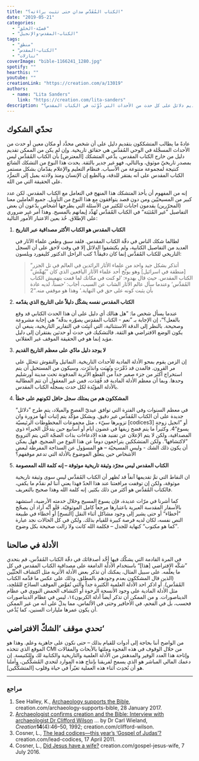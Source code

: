 ```yaml
---
title: "الكتاب المُقَدَّس مدان حتى تثبت براءَته؟"
date: "2019-05-21"
categories:
  - "قضيّة-الخلق"
  - "الكتاب-المقدس-والإنجيل"
tags:
  - "منطق"
  - "الكتاب-المقدس"
  - "تنازلات"
coverImage: "bible-1166241_1280.jpg"
spotify: ""
hearthis: ""
youtube: ""
creationLink: "https://creation.com/a/13019"
authors:
  - name: "Lita Sanders"
    link: "https://creation.com/lita-sanders"
description: "هل من المطلوب أن نقوم بتقديم دلائل على كل حدث من الأحداث التي دُوِّنَت في الكتاب المقدس؟"
---
```


## تحدّي الشكوك

عادةً ما يطالب المتشككون بتقديم دليل على أن شخص محدَّد أو مكان معين أو حدث من الأحداث المسجَّلة في الوحي المُقدَّس هي حقائق تاريخية. وإن لم يكن من الممكن تقديم دليل من خارج الكتاب المقدس، يدَّعي المتشكك \[المعترض\] بأن الكتاب المُقدَّس ليس بمصدر تاريخيّ موثوق، وبالتالي، فهو غير جدير بالثقة. يحدث هذا النوع من التشكك الشائع كنتيجة لمجموعة متنوعة من الأسباب. فنظام التعليم والإعلام يقدّمان بشكل مستمر الكتاب المقدس على أنه يفتقر للدقة، وبالطبع إن الإنسان ومنذ ولادته يميل إلى التمرُّد على الحقيقة التي من الله.

إنه من المفهوم أن يأخذ المتشكك هذا المنهج في التعامل مع الكتاب المقدس. لكن عدد كبير من المسيحيّين ومن دون قصد يتوافقون مع هذا النوع من التأويل. جميع العاملين معنا (المحرّرين) يقدمون اجابات للكثير من الأسئلة التي يطرحها أشخاص يدّعون أن بعض التفاصيل ”غير المُثبَتة“ في الكتاب المُقدَّس تُهَدِّد إيمانهم بالمسيح. وهذا أمر غير ضروري على الإطلاق. خُذ بعين الاعتبار الأمور التالية:

1. **الكتاب المقدس هو الكتاب الأكثر مصداقية عبر التاريخ**

   لطالما شكك الناس في دقّة الكتاب المقدس. فلقد سبق وطعن علماء الآثار في العديد من التفاصيل الكتابية، ولم يكتشفوا الدلائل إلا في وقت لاحق على أن السجل التاريخي للكتاب المُقدَّس إنما كان دقيقاً.1 كتب الراحل الدكتور كليفورد ويلسون:

   > ”أتذكر بشكل جيد واحد من علماء الأثار الرائدين في العالم في تل الجزر \[منطقة في اسرائيل\] وهو يوبِّخ أحد علماء الآثار اليافعين الذي كان ”يُهَمِّش“ الكتاب المقدس. حيث قال بهدوء: ’لو كنت في مكانك لما قمت بتهميش الكتاب المُقدَّس‘ وعندما سأل عالم الأثار الشاب عن السبب، أجاب: ’حسناً، لديه عادة بأن يثبت كونه على حق في النهاية.‘ وهذا هو موقفي منه.“2

2. **الكتاب المقدس نفسه يشكّل دليلاً على التاريخ الذي يقدّمه**

   عندما يسأل شخص ما: ”هل هنالك أي دليل على أن هذا الحدث الكتابي قد وقع بالفعل؟“، إن الإجابة بـ ”نعم - الكتاب المقدس يصوّره بدقّة“ هي إجابة مشروعة وصحيحة. بالنظر إلى الدقة الاستثنائية، التي أُثبِتَت في التقارير التاريخية، ينبغي أن يكون الوضع الافتراضي هو الثقة. فالتشكيك في حدث أو حدثين يفتقران إلى دليل مؤيد إنما هو في الحقيقة الموقف غير العقلاني.

3. **لا يوجد دليل مادّي على معظم التاريخ القديم**

   إن الزمن يقوم بمحو الأدلة المادية للأحداث التاريخية. التماثيل والنقوش تتحلل على مر القرون. فالمدن قد دُمِّرَت ونُهِبَت واندَثَرَت. وسيكون من المستحيل أن يتم استخراج أكثر من جزء صغير جداً من القطع الأثرية المدفونة تحت مدينة أورشليم وحدها. وبما أن معظم الأدلة المادية قد فُقِدَت، فمن غير المعقول أن تتم المطالبة بالأدلة المؤيّدة لكل حدث يسجلّه الكتاب المقدس.

4. **المشككون هم من يمتلك سجل حافل لكونهم على خطأ**

   في معظم السنوات وفي الفترة التي توافق عيديّ الفصح والميلاد، يتم طرح ”دلائل“ جديدة على أن الكتاب المُقدَّس غير دقيق. وبشكل مؤكَّد يتم إثبات أنها مزورة وان تزويرها سيّء ، مثل مجموعات المخطوطات الرئيسيّة \[codices3\] أو ”انجيل زوجة يسوع“4. وكثيراً ما يتم فضح زيفها في غضون أيام أو أسابيع حين يتدخَّل الخبراء ذوي المصداقية، ولكن لا يتم الإعلان عن تفنيد هذه الادعاءات بذات الضجّة التي يتم الترويج ”لاكتشافها“. ولكن المتشككين يتراجعون دوماً عن هذا النوع من الضجيج. فهل يمكن أن يكون ذلك الشك - وليس المسيحيّة – هو المسؤول عن السذاجة المفرطة لبعض الأشخاص حين يتعلّق الموضوع بالأدلة التي تدعم موقفهم؟

5. **الكتاب المقدس ليس مجرّد وثيقة تاريخية موثوقة – إنه كلمة الله المعصومة**

   ان النقاط التي تمَّ تقديمها آنفاً قد تُظهر أن الكتاب المُقدَّس ليس سوى وثيقة تاريخية موثوقة، ولكن إن توقفت مرافعتنا عند هذا الحدّ فهذا يعني أننا لم نقدّم ما يكفي، فالكتاب المُقدَّس هو أكثر من ذلك بكثير. إنه كلمة الله وهذا صحيح بالتعريف.

   كما أشرنا في مرّات عديدة، فإن يسوع المسيح وخلال خدمته الأرضية، استشهد بالأسفار المقدسة العبرية باعتبارها مرجعاً كامل الموثوقيّة. فَلَو أنَّه أراد أن يصحّح ”أخطاء“ أو حتى يشير إلى وجود مشاكل أثناء النقل \[النسخ\] أو أخطاء في طبيعة النص نفسه، لكان لديه فرصة كبيرة للقيام بذلك. ولكن في كل الحالات نجد عبارة ”كما هو مكتوب“ كنهاية للجدل – فكلمة الله كانت ولا زالت صحيحة بكل وضوح.

## الأدلة في صالحنا

في المرة القادمة التي يشكِّك فيها أحَّد أصدقائك في دقّة الكتاب المُقدَّس، قم بتحدي ”شكّه الافتراضي \[هذا\]“ باستخدام الأدلَّة الدامغة على مصداقية الكتاب المقدس في كل ما يعلّمه. على سبيل المثال، يمكنك أن تذكر بعض الأدلة الأثرية مثل اكتشاف الحثّيِّين (الذين قال المشككون بعدم وجودهم بالمطلق، وذلك على عكس ما قدَّمه الكتاب المُقدَّس). أو اذكر احد الأدلة العلمية الكثيرة جداً والتي تُقوِّض الموقف الساذَج للمُلحِد، مثل الأدلة المادية على وجود الأنسجة الرخوة أو اكتشاف الحمض النووي في عظام الديناصورات. و من الممكن أن تذكر أيضاً أدلة الكربون١٤، ليس في عظام الديناصورات فحسب، بل في الفحم، في الأحافير وحتى في الألماس، مما يدلّ على أنه من غير الممكن أن يكون عمرها مليارات السنين، كما يُدَّعى.

## تحدي موقف ’الشكّ الافتراضي‘

من الواضح أننا بحاجة إلى أدوات للقيام بذلك – حتى نكون على جاهزية وعلم. وهذا هو الموقع الذي تتخذه CMI من خلال الوقوف في هذه الفجوة وملئها بالأبحاث والمقالات وإتاحة هذا العدد الوفير والمدهش من الأدلة العلمية والتاريخية والكتابية لك وللكنيسة. إن دعمك المالي المباشر هو الذي يسمح لفريقنا بإنتاج هذه الموارد لتحدي المُشكِّكين، وأملنا هو أن نُحدِث أثناء هذه العملية تغيّراً في حياة وقلوب \[المتشكِّكين\].

---

### مراجع

1. See Halley, K., [Archaeology supports the Bible](/archaeology-supports-the-bible), creation.com/archaeology-supports-bible, 28 January 2017.
2. [Archaeologist confirms creation and the Bible: Interview with archaeologist Dr Clifford Wilson](/archaeologist-confirms-creation-and-the-bible) … by Dr Carl Wieland, _Creation_**14**(4):46–50, 1992; creation.com/clifford-wilson.
3. Cosner, L., [The lead codices—this year’s ‘Gospel of Judas’?](/lead-codices) creation.com/lead-codices, 17 April 2011.
4. Cosner, L., [Did Jesus have a wife?](/gospel-jesus-wife) creation.com/gospel-jesus-wife, 7 July 2016.
